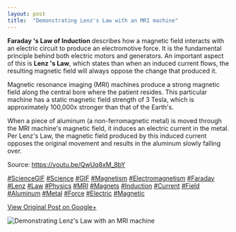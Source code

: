 ```yaml
---
layout: post
title:  "Demonstrating Lenz's Law with an MRI machine"
---
```


**Faraday 's Law of Induction** describes how a magnetic field interacts with
an electric circuit to produce an electromotive force. It is the fundamental
principle behind both electric motors and generators. An important aspect of
this is **Lenz 's Law**, which states than when an induced current flows, the
resulting magnetic field will always oppose the change that produced it.  
  
Magnetic resonance imaging (MRI) machines produce a strong magnetic field
along the central bore where the patient resides. This particular machine has
a static magnetic field strength of 3 Tesla, which is approximately 100,000x
stronger than that of the Earth's.  
  
When a piece of aluminum (a non-ferromagnetic metal) is moved through the MRI
machine's magnetic field, it induces an electric current in the metal. Per
Lenz's Law, the magnetic field produced by this induced current opposes the
original movement and results in the aluminum slowly falling over.  
  
Source: <https://youtu.be/QwUq8xM_8bY>  
  
[#ScienceGIF](https://plus.google.com/s/%23ScienceGIF/posts)
[#Science](https://plus.google.com/s/%23Science/posts)
[#GIF](https://plus.google.com/s/%23GIF/posts)
[#Magnetism](https://plus.google.com/s/%23Magnetism/posts)
[#Electromagnetism](https://plus.google.com/s/%23Electromagnetism/posts)
[#Faraday](https://plus.google.com/s/%23Faraday/posts)
[#Lenz](https://plus.google.com/s/%23Lenz/posts)
[#Law](https://plus.google.com/s/%23Law/posts)
[#Physics](https://plus.google.com/s/%23Physics/posts)
[#MRI](https://plus.google.com/s/%23MRI/posts)
[#Magnets](https://plus.google.com/s/%23Magnets/posts)
[#Induction](https://plus.google.com/s/%23Induction/posts)
[#Current](https://plus.google.com/s/%23Current/posts)
[#Field](https://plus.google.com/s/%23Field/posts)
[#Aluminum](https://plus.google.com/s/%23Aluminum/posts)
[#Metal](https://plus.google.com/s/%23Metal/posts)
[#Force](https://plus.google.com/s/%23Force/posts)
[#Electric](https://plus.google.com/s/%23Electric/posts)
[#Magnetic](https://plus.google.com/s/%23Magnetic/posts)

[View Original Post on Google+](https://plus.google.com/+ColinSullender/posts/GJ636sxjEPs)

![Demonstrating Lenz's Law with an MRI machine](/assets/img/2018-05-19-Demonstrating-Lenzs-Law-with-an-MRI-machine.gif)
